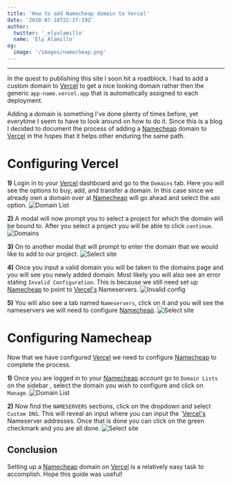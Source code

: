 ```yaml
---
title: 'How to add Namecheap domain to Vercel'
date: '2020-07-18T22:37:19Z'
author:
  twitter: '_elyalamillo'
  name: 'Ely Alamillo'
og:
  image: '/images/namecheap.png'
---
```


---

In the quest to publishing this site I soon hit a roadblock. I had to add a custom domain to [Vercel](https://vercel.com/) to get a nice looking domain rather then the generic `app-name.vercel.app` that is automatically assigned to each deployment.

Adding a domain is something I've done plenty of times before, yet everytime I seem to have to look around on how to do it. Since this is a blog I decided to document the process of adding a [Namecheap](https://namecheap.com/) domain to [Vercel](https://vercel.com/) in the hopes that it helps other enduring the same path.

# Configuring Vercel

**1)** Login in to your [Vercel](https://vercel.com/) dashboard and go to the `Domains` tab. Here you will see the options to buy, add, and transfer a domain. In this case since we already own a domain over at [Namecheap](https://namecheap.com/) will go ahead and select the `add` option.
![Domain List](/images/domains.png)

**2)** A modal will now prompt you to select a project for which the domain will be bound to. After you select a project you will be able to click `continue`.
![Domains](/images/select-site.png)

**3)** On to another modal that will prompt to enter the domain that we would like to add to our project.
![Select site](/images/select-site.png)

**4)** Once you input a valid domain you will be taken to the domains page and you will see you newly added domain. Most likely you will also see an error stating `Invalid Configuration`. This is because we still need set up [Namecheap](https://namecheap.com/) to point to [Vercel's](https://vercel.com/) Nameservers.
![Invalid config](/images/invalid-config.png)

**5)** You will also see a tab named `Nameservers`, click on it and you will see the nameservers we will need to configure [Namecheap](https://namecheap.com/).
![Select site](/images/nameservers.png)

# Configuring Namecheap

Now that we have configured [Vercel](https://vercel.com/) we need to configure [Namecheap](https://namecheap.com/) to complete the process.

**1)** Once you are logged in to your [Namecheap](https://namecheap.com/) account go to `Domain Lists` on the sidebar , select the domain you wish to configure and click on `Manage`.
![Domain List](/images/domain-list.png)

**2)** Now find the `NAMESERVERS` sections, click on the dropdown and select `Custom DNS`. This will reveal an input where you can input the `[Vercel's](https://vercel.com/) Nameserver addresses. Once that is done you can click on the green checkmark and you are all done.
![Select site](/images/nc-ns-config.png)

## Conclusion

Setting up a [Namecheap](https://namecheap.com/) domain on [Vercel](https://vercel.com/) is a relatively easy task to accomplish. Hope this guide was useful!
